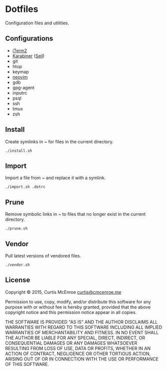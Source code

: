 # Dotfiles

Configuration files and utilities.

## Configurations

- [iTerm2]
- [Karabiner] ([Seil])
- git
- htop
- keymap
- [neovim]
- gdb
- gpg-agent
- inputrc
- psql
- ssh
- tmux
- zsh

[iTerm2]: https://www.iterm2.com/downloads.html
[Karabiner]: https://pqrs.org/osx/karabiner/
[Seil]: https://pqrs.org/osx/karabiner/seil.html.en
[neovim]: https://github.com/neovim/neovim/wiki/Installing-Neovim

## Install

Create symlinks in ~ for files in the current directory.

    ./install.sh

## Import

Import a file from ~ and replace it with a symlink.

    ./import.sh .dotrc

## Prune

Remove symbolic links in ~ to files that no longer exist in the current
directory.

    ./prune.sh

## Vendor

Pull latest versions of vendored files.

    ./vendor.sh

## License

Copyright © 2015, Curtis McEnroe <curtis@cmcenroe.me>

Permission to use, copy, modify, and/or distribute this software for any
purpose with or without fee is hereby granted, provided that the above
copyright notice and this permission notice appear in all copies.

THE SOFTWARE IS PROVIDED "AS IS" AND THE AUTHOR DISCLAIMS ALL WARRANTIES
WITH REGARD TO THIS SOFTWARE INCLUDING ALL IMPLIED WARRANTIES OF
MERCHANTABILITY AND FITNESS. IN NO EVENT SHALL THE AUTHOR BE LIABLE FOR
ANY SPECIAL, DIRECT, INDIRECT, OR CONSEQUENTIAL DAMAGES OR ANY DAMAGES
WHATSOEVER RESULTING FROM LOSS OF USE, DATA OR PROFITS, WHETHER IN AN
ACTION OF CONTRACT, NEGLIGENCE OR OTHER TORTIOUS ACTION, ARISING OUT OF
OR IN CONNECTION WITH THE USE OR PERFORMANCE OF THIS SOFTWARE.
